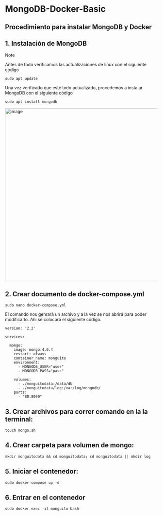 # MongoDB-Docker-Basic
## Procedimiento para instalar MongoDB y Docker
## 1. Instalación de MongoDB
> [!NOTE]
Antes de todo verificamos las actualizaciones de linux con el siguiente código
```
sudo apt update
```
Una vez verificado que esté todo actualizado, procedemos a instalar MongoDB con el siguiente código
```
sudo apt install mongodb
```

<img width="568" alt="image" src="https://github.com/GonzaloHC/MongoDB-Docker-Basic/assets/88012655/ba5b6dad-53ae-447e-bbb1-79a441cd72ba">

## 2. Crear documento de docker-compose.yml
```
sudo nano docker-compose.yml
```
El comando nos genrará un archivo y a la vez se nos abrirá para poder modificarlo. Ahi se colocará el siguiente código.
```
version: '2.2'

services:

  mongo:
    image: mongo:4.0.4
    restart: always
    container_name: monguito
    environment:
      - MONGODB_USER="user"
      - MONGODB_PASS="pass"	
      
    volumes:
      - ./monguitodata:/data/db
      - ./monguitodata/log:/var/log/mongodb/
    ports:
      - "80:8000"
```
## 3. Crear archivos para correr comando en la la terminal:
```
touch mongo.sh
```
## 4. Crear carpeta para volumen de mongo:
```
mkdir monguitodata && cd monguitodata; cd monguitodata || mkdir log
```
## 5. Iniciar el contenedor:
```
sudo docker-compose up -d
```
## 6. Entrar en el contenedor
```
sudo docker exec -it monguito bash
```

